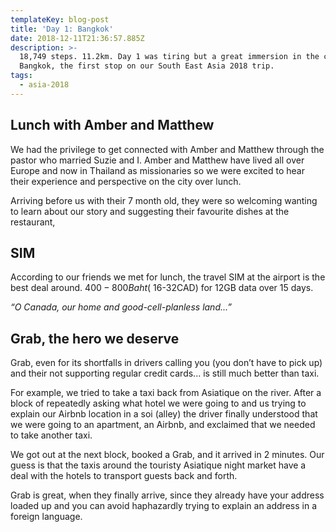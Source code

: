 ```yaml
---
templateKey: blog-post
title: 'Day 1: Bangkok'
date: 2018-12-11T21:36:57.885Z
description: >-
  18,749 steps. 11.2km. Day 1 was tiring but a great immersion in the city of
  Bangkok, the first stop on our South East Asia 2018 trip. 
tags:
  - asia-2018
---
```

## Lunch with Amber and Matthew
We had the privilege to get connected with Amber and Matthew through the pastor who married Suzie and I. Amber and Matthew have lived all over Europe and now in Thailand as missionaries so we were excited to hear their experience and perspective on the city over lunch. 

Arriving before us with their 7 month old, they were so welcoming wanting to learn about our story and suggesting their favourite dishes at the restaurant, 

## SIM

According to our friends we met for lunch, the travel SIM at the airport is the best deal around. $400-800 Baht (~$16-32CAD) for 12GB data over 15 days. 

*“O Canada, our home and good-cell-planless land...”*

## Grab, the hero we deserve
Grab, even for its shortfalls in drivers calling you (you don’t have to pick up) and their not supporting regular credit cards... is still much better than taxi.

For example, we tried to take a taxi back from Asiatique on the river. After a block of repeatedly asking what hotel we were going to and us trying to explain our Airbnb location in a soi (alley) the driver finally understood that we were going to an apartment, an Airbnb, and exclaimed that we needed to take another taxi. 

We got out at the next block, booked a Grab, and it arrived in 2 minutes. Our guess is that the taxis around the touristy Asiatique night market have a deal with the hotels to transport guests back and forth. 

Grab is great, when they finally arrive, since they already have your address loaded up and you can avoid haphazardly trying to explain an address in a foreign language. 
